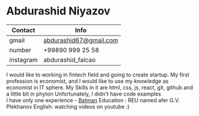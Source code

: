 # Abdurashid Niyazov

Contact      | Info
------------ | -------------
gmail | abdurashid67@gmail.com
number | +99890 999 25 58
instagram | abdurashid_falcao

I would like to working in fintech field and going to create startup. My first profession is economist, and I would like to use my knowledge as economist in IT sphere.
My Skills in it are html, css, js, react, git, github and a little bit in phyton
Unfortunately, I didn't have code examples  
I have only one experience - [Batman](https://aniyazov.github.io/batman/)
Education : REU named afer G.V. Plekhanov 
English: watching videos on youtube :)